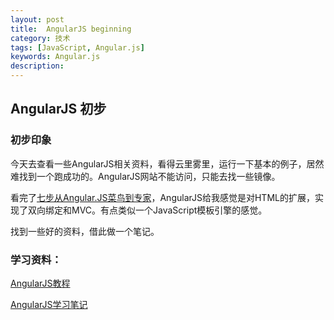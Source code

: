 ```yaml
---
layout: post
title:  AngularJS beginning
category: 技术
tags: [JavaScript, Angular.js]
keywords: Angular.js
description: 
---
```


## AngularJS 初步


### 初步印象

今天去查看一些AngularJS相关资料，看得云里雾里，运行一下基本的例子，居然难找到一个跑成功的。AngularJS网站不能访问，只能去找一些镜像。

看完了[七步从Angular.JS菜鸟到专家](http://blog.jobbole.com/46779/)，AngularJS给我感觉是对HTML的扩展，实现了双向绑定和MVC。有点类似一个JavaScript模板引擎的感觉。

找到一些好的资料，借此做一个笔记。


### 学习资料：

[AngularJS教程](http://www.w3cschool.cc/angularjs/angularjs-tutorial.html)

[AngularJS学习笔记](http://www.zouyesheng.com/angular.html)
